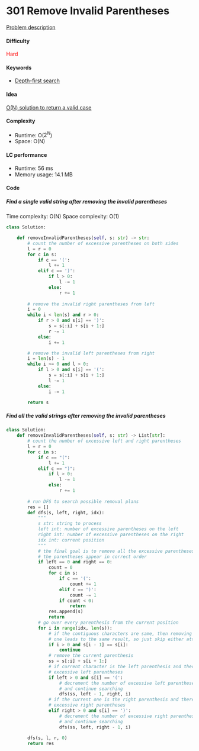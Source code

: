 301 Remove Invalid Parentheses
=======================
[Problem description](https://leetcode.com/problems/remove-invalid-parentheses/)

#### Difficulty
<span style="color:red">Hard</span>

#### Keywords
- [Depth-first search](../categories/dfs.md)
  
#### Idea
[O(N) solution to return a valid case](https://leetcode.com/discuss/interview-question/379770/facebook-phone-screen)
#### Complexity
- Runtime: O($2^N$)
- Space: O(N)
  
#### LC performance
- Runtime: 56 ms
- Memory usage: 14.1 MB

#### Code
##### Find a single valid string after removing the invalid parentheses
Time complexity: O(N)
Space complexity: O(1)


```python
class Solution:

    def removeInvalidParentheses(self, s: str) -> str:
        # count the number of excessive parentheses on both sides
        l = r = 0
        for c in s:
            if c == '(':
                l += 1
            elif c == ')':
                if l > 0:
                    l -= 1
                else:
                    r += 1
        
        # remove the invalid right parentheses from left
        i = 0
        while i < len(s) and r > 0:
            if r > 0 and s[i] == ')':
                s = s[:i] + s[i + 1:]
                r -= 1
            else:
                i += 1

        # remove the invalid left parentheses from right
        i = len(s) - 1
        while i >= 0 and l > 0:
            if l > 0 and s[i] == '(':
                s = s[:i] + s[i + 1:]
                l -= 1
            else:
                i -= 1

        return s        
```

##### Find all the valid strings after removing the invalid parentheses
```python
class Solution:
    def removeInvalidParentheses(self, s: str) -> List[str]:
        # count the number of excessive left and right parentheses 
        l = r = 0
        for c in s:
            if c == "(":
                l += 1
            elif c == ")":
                if l > 0:
                    l -= 1
                else:
                    r += 1
        
        # run DFS to search possible removal plans 
        res = []
        def dfs(s, left, right, idx):
            """
            s str: string to process
            left int: number of excessive parentheses on the left
            right int: number of excessive parentheses on the right
            idx int: current position
            """
            # the final goal is to remove all the excessive parentheses and all 
            # the parentheses appear in correct order
            if left == 0 and right == 0:
                count = 0
                for c in s:
                    if c == '(':
                        count += 1
                    elif c == ')':
                        count -= 1
                    if count < 0:
                        return
                res.append(s)
                return
            # go over every parenthesis from the current position
            for i in range(idx, len(s)):
                # if the contiguous characters are same, then removing either 
                # one leads to the same result, so just skip either attempt
                if i > 0 and s[i - 1] == s[i]:
                    continue
                # remove the current parenthesis
                ss = s[:i] + s[i + 1:]
                # if current character is the left parenthesis and there are 
                # excessive left parentheses
                if left > 0 and s[i] == '(':
                    # decrement the number of excessive left parentheses by 1 
                    # and continue searching
                    dfs(ss, left - 1, right, i)
                # if the current one is the right parenthesis and there are 
                # excessive right parentheses
                elif right > 0 and s[i] == ')':
                    # decrement the number of excessive right parentheses by 1 
                    # and continue searching
                    dfs(ss, left, right - 1, i)
        
        dfs(s, l, r, 0)
        return res
```